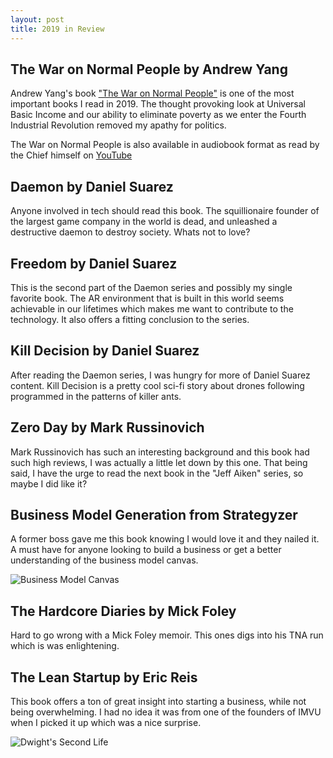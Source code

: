 ```yaml
---
layout: post
title: 2019 in Review
---
```


## The War on Normal People by Andrew Yang

Andrew Yang's book ["The War on Normal People"](https://en.wikipedia.org/wiki/The_War_on_Normal_People) is one of the most important books I read in 2019. The thought provoking look at Universal Basic Income and our ability to eliminate poverty as we enter the Fourth Industrial Revolution removed my apathy for politics.  

The War on Normal People is also available in audiobook format as read by the Chief himself on [YouTube](https://www.youtube.com/watch?v=3PCbITvaRgg&list=PLxSX6ZK-E_wXGluo48dGxKN0ZvQi2qWS1&index=2&t=0s)

## Daemon by Daniel Suarez

Anyone involved in tech should read this book. The squillionaire founder of the largest game company in the world is dead, and unleashed a destructive daemon to destroy society. Whats not to love? 

## Freedom by Daniel Suarez

This is the second part of the Daemon series and possibly my single favorite book. The AR environment that is built in this world seems achievable in our lifetimes which makes me want to contribute to the technology. It also offers a fitting conclusion to the series. 

## Kill Decision by Daniel Suarez

After reading the Daemon series, I was hungry for more of Daniel Suarez content. Kill Decision is a pretty cool sci-fi story about drones following programmed in the patterns of killer ants. 

## Zero Day by Mark Russinovich

Mark Russinovich has such an interesting background and this book had such high reviews, I was actually a little let down by this one. That being said, I have the urge to read the next book in the "Jeff Aiken" series, so maybe I did like it? 

## Business Model Generation from Strategyzer

A former boss gave me this book knowing I would love it and they nailed it. A must have for anyone looking to build a business or get a better understanding of the business model canvas.

![Business Model Canvas](https://www.smartinsights.com/wp-content/uploads/2013/05/online-startup-business-model-template.jpg "Business Model Canvas")

## The Hardcore Diaries by Mick Foley

Hard to go wrong with a Mick Foley memoir. This ones digs into his TNA run which is was enlightening. 

## The Lean Startup by Eric Reis

This book offers a ton of great insight into starting a business, while not being overwhelming. I had no idea it was from one of the founders of IMVU when I picked it up which was a nice surprise.

![Dwight's Second Life](https://i.pinimg.com/originals/b4/a2/70/b4a27076db88e22566738e87b5186285.jpg "Dwight Second Life")